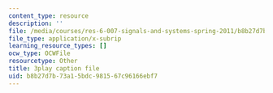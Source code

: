 ```yaml
---
content_type: resource
description: ''
file: /media/courses/res-6-007-signals-and-systems-spring-2011/b8b27d7b73a15bdc981567c96166ebf7_0Gat_aSzi5Y.vtt
file_type: application/x-subrip
learning_resource_types: []
ocw_type: OCWFile
resourcetype: Other
title: 3play caption file
uid: b8b27d7b-73a1-5bdc-9815-67c96166ebf7
---
```

